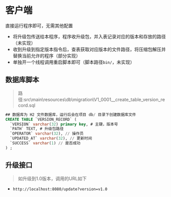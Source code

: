 # 客户端

直接运行程序即可，无需其他配置

- 将升级包传送给本程序，程序收升级包，并入表记录对应的版本和存放的路径（未实现）
- 收到升级到指定版本指令后，查表获取对应版本的文件路径，将压缩包解压并替换当前允许的程序（部分实现）
- 单独开一个线程调用重启脚本即可（脚本路径`bin/`，未实现）

## 数据库脚本

> 路径:src\main\resources\db\migration\V1_0001__create_table_version_record.sql

```sql
## 数据库为 H2 文件数据库，运行后会在项目 db/ 目录下创建数据库文件
CREATE TABLE `VERSION_RECORD` (
  `VERSION` varchar(32) primary key, # 主键，版本号
  `PATH` TEXT, # 升级包路径
  `OPERATOR` varchar(32), // 操作员
  `UPDATED_AT` varchar(32), // 更新时间
  `SUCCESS` varchar(1) // 是否成功
) ;

```
## 升级接口

> 如升级到1.0版本，调用的URL如下

- `http://localhost:8080/update?version=v1.0`


